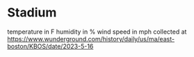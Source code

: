 # Stadium

temperature in F
humidity in %
wind speed in mph
collected at https://www.wunderground.com/history/daily/us/ma/east-boston/KBOS/date/2023-5-16
